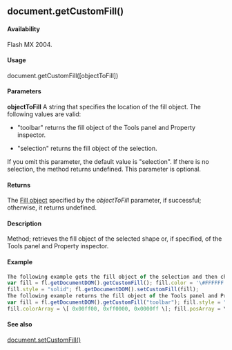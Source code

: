 ## document.getCustomFill()

#### Availability

Flash MX 2004.

#### Usage

document.getCustomFill(\[objectToFill\])

#### Parameters

**objectToFill** A string that specifies the location of the fill object. The following values are valid:

-   "toolbar" returns the fill object of the Tools panel and Property inspector.

-   "selection" returns the fill object of the selection.

If you omit this parameter, the default value is "selection". If there is no selection, the method returns
undefined. This parameter is optional.

#### Returns

The [Fill object](#_bookmark412) specified by the *objectToFill* parameter, if successful; otherwise, it returns undefined.

#### Description

Method; retrieves the fill object of the selected shape or, if specified, of the Tools panel and Property inspector.

#### Example

```javascript
The following example gets the fill object of the selection and then changes the selection’s color to white:
var fill = fl.getDocumentDOM().getCustomFill(); fill.color = '\#FFFFFF';
fill.style = "solid"; fl.getDocumentDOM().setCustomFill(fill);
The following example returns the fill object of the Tools panel and Property inspector and then changes the color swatch to a linear gradient:
var fill = fl.getDocumentDOM().getCustomFill("toolbar"); fill.style = "linearGradient";
fill.colorArray = \[ 0x00ff00, 0xff0000, 0x0000ff \]; fill.posArray = \[0, 100, 200\]; fl.getDocumentDOM().setCustomFill( fill );

```
#### See also

[document.setCustomFill()](#_bookmark280)
